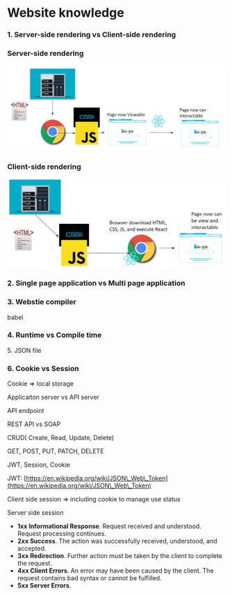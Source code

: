 # Website knowledge

### 1. Server-side rendering vs Client-side rendering

### Server-side rendering

![](<../.gitbook/assets/image (1).png>)

### Client-side rendering

![](<../.gitbook/assets/image (4) (1).png>)

### 2. Single page application vs Multi page application



### 3. Webstie compiler

babel

### 4. Runtime vs Compile time



5\. JSON file



### 6. Cookie vs Session

Cookie => local storage



Applicaiton server vs API server



API endpoint



REST API vs SOAP



CRUD( Create, Read, Update, Delete)



GET, POST, PUT, PATCH, DELETE



JWT, Session, Cookie

JWT: [https://en.wikipedia.org/wiki/JSON\_Web\_Token](https://en.wikipedia.org/wiki/JSON\_Web\_Token)

Client side session => including cookie to manage use status

Server side session





* **1xx Informational Response**. Request received and understood. Request processing continues.
* **2xx Success**. The action was successfully received, understood, and accepted.
* **3xx Redirection**. Further action must be taken by the client to complete the request.
* **4xx Client Errors**. An error may have been caused by the client. The request contains bad syntax or cannot be fulfilled.
* **5xx Server Errors**.

